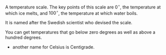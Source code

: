 A temperature scale. The key points of this scale are $0^{\circ}$, the
temperature at which ice melts, and $100^{\circ}$, the temperature at
which water boils.

It is named after the Swedish scientist who devised the scale.

You can get temperatures that go below zero degrees as well as above a
hundred degrees.

- another name for Celsius is Centigrade.
